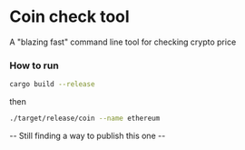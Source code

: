 # Coin check tool

A "blazing fast" command line tool for checking crypto price

### How to run

```sh
cargo build --release
```

then

```sh
./target/release/coin --name ethereum
```

-- Still finding a way to publish this one --
